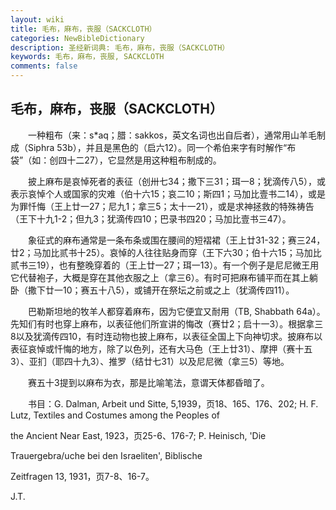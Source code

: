 ```yaml
---
layout: wiki
title: 毛布，麻布，丧服（SACKCLOTH）
categories: NewBibleDictionary
description: 圣经新词典: 毛布，麻布，丧服（SACKCLOTH）
keywords: 毛布，麻布，丧服, SACKCLOTH
comments: false
---
```


## 毛布，麻布，丧服（SACKCLOTH）

　　一种粗布（来：s*aq；腊：sakkos，英文名词也出自后者），通常用山羊毛制成（Siphra 53b），并且是黑色的（启六12）。同一个希伯来字有时解作“布袋”（如：创四十二27），它显然是用这种粗布制成的。

　　披上麻布是哀悼死者的表征（创卅七34；撒下三31；珥一8；犹滴传八5），或表示哀悼个人或国家的灾难（伯十六15；哀二10；斯四1；马加比壹书二14），或是为罪忏悔（王上廿一27；尼九1；拿三5；太十一21），或是求神拯救的特殊祷告（王下十九1-2；但九3；犹滴传四10；巴录书四20；马加比壹书三47）。

　　象征式的麻布通常是一条布条或围在腰间的短褶裙（王上廿31-32；赛三24，廿2；马加比贰书十25）。哀悼的人往往贴身而穿（王下六30；伯十六15；马加比贰书三19），也有整晚穿着的（王上廿一27；珥一13）。有一个例子是尼尼微王用它代替袍子，大概是穿在其他衣服之上（拿三6）。有时可把麻布铺平而在其上躺卧（撒下廿一10；赛五十八5），或铺开在祭坛之前或之上（犹滴传四11）。

　　巴勒斯坦地的牧羊人都穿着麻布，因为它便宜又耐用（TB, Shabbath 64a）。先知们有时也穿上麻布，以表征他们所宣讲的悔改（赛廿2；启十一3）。根据拿三8以及犹滴传四10，有时连动物也披上麻布，以表征全国上下向神切求。披麻布以表征哀悼或忏悔的地方，除了以色列，还有大马色（王上廿31）、摩押（赛十五3）、亚扪（耶四十九3）、推罗（结廿七31）以及尼尼微（拿三5）等地。

　　赛五十3提到以麻布为衣，那是比喻笔法，意谓天体都昏暗了。

　　书目：G. Dalman, Arbeit und Sitte, 5,1939，页18、165、176、202; H. F. Lutz, Textiles and Costumes among the Peoples of

the Ancient Near East, 1923，页25-6、176-7; P. Heinisch, 'Die

Trauergebra/uche bei den Israeliten', Biblische

Zeitfragen 13, 1931，页7-8、16-7。

J.T.








